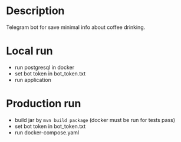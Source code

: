 # Description 
Telegram bot for save minimal info about coffee drinking.

# Local run
- run postgresql in docker
- set bot token in bot_token.txt
- run application

# Production run
- build jar by `mvn build package` (docker must be run for tests pass)
- set bot token in bot_token.txt
- run docker-compose.yaml